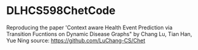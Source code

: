 # DLHCS598ChetCode
Reproducing the paper 'Context aware Health Event Prediction via Transition Fucntions on Dynamic Disease Graphs" by Chang Lu, Tian Han, Yue Ning
source: https://github.com/LuChang-CS/Chet